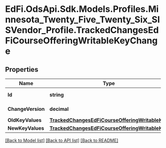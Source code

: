 # EdFi.OdsApi.Sdk.Models.Profiles.Minnesota_Twenty_Five_Twenty_Six_SISVendor_Profile.TrackedChangesEdFiCourseOfferingWritableKeyChange

## Properties

Name | Type | Description | Notes
------------ | ------------- | ------------- | -------------
**Id** | **string** | Resource identifier | [optional] 
**ChangeVersion** | **decimal** | Change version | [optional] 
**OldKeyValues** | [**TrackedChangesEdFiCourseOfferingWritableKey**](TrackedChangesEdFiCourseOfferingWritableKey.md) |  | [optional] 
**NewKeyValues** | [**TrackedChangesEdFiCourseOfferingWritableKey**](TrackedChangesEdFiCourseOfferingWritableKey.md) |  | [optional] 

[[Back to Model list]](../README.md#documentation-for-models) [[Back to API list]](../README.md#documentation-for-api-endpoints) [[Back to README]](../README.md)

